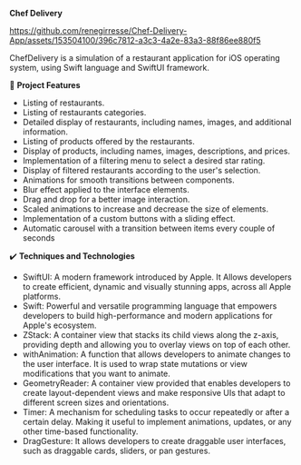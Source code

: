 **Chef Delivery**

https://github.com/renegirresse/Chef-Delivery-App/assets/153504100/396c7812-a3c3-4a2e-83a3-88f86ee880f5


ChefDelivery is a simulation of a restaurant application for iOS operating system, using Swift language and SwiftUI framework.

🔨 **Project Features**

- Listing of restaurants.
- Listing of restaurants categories.
- Detailed display of restaurants, including names, images, and additional information.
- Listing of products offered by the restaurants.
- Display of products, including names, images, descriptions, and prices.
- Implementation of a filtering menu to select a desired star rating.
- Display of filtered restaurants according to the user's selection.
- Animations for smooth transitions between components.
- Blur effect applied to the interface elements.
- Drag and drop for a better image interaction.
- Scaled animations to increase and decrease the size of elements.
- Implementation of a custom buttons with a sliding effect.
- Automatic carousel with a transition between items every couple of seconds

✔️ **Techniques and Technologies**

- SwiftUI: A modern framework introduced by Apple. It Allows developers to create efficient, dynamic and visually stunning apps, across all Apple platforms.
- Swift: Powerful and versatile programming language that empowers developers to build high-performance and modern applications for Apple's ecosystem.
- ZStack: A container view that stacks its child views along the z-axis, providing depth and allowing you to overlay views on top of each other.
- withAnimation: A function that allows developers to animate changes to the user interface. It is used to wrap state mutations or view modifications that you want to animate.
- GeometryReader: A container view provided that enables developers to create layout-dependent views and make responsive UIs that adapt to different screen sizes and orientations.
- Timer: A mechanism for scheduling tasks to occur repeatedly or after a certain delay. Making it useful to implement animations, updates, or any other time-based functionality.
- DragGesture: It allows developers to create draggable user interfaces, such as draggable cards, sliders, or pan gestures.

